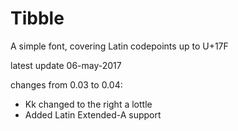 # Tibble
A simple font, covering Latin codepoints up to U+17F


latest update 06-may-2017 

changes from 0.03 to 0.04:

- Kk changed to the right a lottle
- Added Latin Extended-A support
